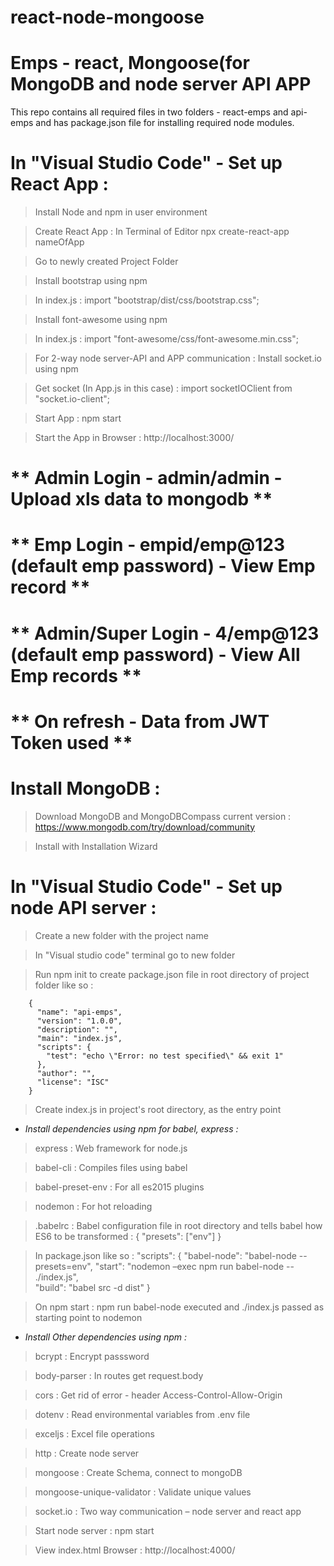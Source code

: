 # react-node-mongoose

# Emps - react, Mongoose(for MongoDB and node server API APP
This repo contains all required files in two folders - react-emps and api-emps and has package.json file for installing required node modules.


# **In "Visual Studio Code"  - Set up React App :**

> Install Node and npm in user environment

> Create React App : In Terminal of Editor npx create-react-app nameOfApp 

> Go to newly created Project Folder

> Install bootstrap using npm

> In index.js : import "bootstrap/dist/css/bootstrap.css";

> Install font-awesome using npm

> In index.js : import "font-awesome/css/font-awesome.min.css";

> For 2-way node server-API  and APP communication : Install socket.io using npm

> Get socket (In App.js in this case) : import socketIOClient from "socket.io-client";

> Start App : npm start 

> Start the App in Browser : http://localhost:3000/

# ** Admin Login - admin/admin - Upload xls data to mongodb **
# ** Emp Login - empid/emp@123 (default emp password) - View Emp record **
# ** Admin/Super Login - 4/emp@123 (default emp password) - View All Emp records **
# ** On refresh - Data from JWT Token used **


# **Install MongoDB :**

> Download MongoDB and MongoDBCompass current version : https://www.mongodb.com/try/download/community

> Install with Installation Wizard 
		
	
# **In "Visual Studio Code"  - Set up node API server :**

> Create a new folder with the project name

> In "Visual studio code" terminal go to new folder 

> Run npm init to create package.json file in root directory of project folder like so :

		{
		  "name": "api-emps",
		  "version": "1.0.0",
		  "description": "",
		  "main": "index.js",
		  "scripts": {
			"test": "echo \"Error: no test specified\" && exit 1"
		  },
		  "author": "",
		  "license": "ISC"
		}


> Create index.js in project's root directory, as the entry point

- *Install dependencies using npm for babel, express :*

> express : Web framework for node.js

> babel-cli : Compiles files using babel

> babel-preset-env : For all es2015 plugins	

> nodemon : For hot reloading 

> .babelrc : Babel configuration file in root directory and tells babel how ES6 to be transformed :
	{
		"presets": ["env"]
	}

> In package.json like so :
		  "scripts": 
			{
			"babel-node": "babel-node --presets=env",
			"start": "nodemon –exec
			npm run babel-node -- ./index.js",   
			"build": "babel src -d dist"
			}

> On npm start : npm run babel-node executed and ./index.js passed as starting point to nodemon 

- *Install Other dependencies using npm :*

> bcrypt : Encrypt passsword

> body-parser : In routes get request.body 

> cors : Get rid of error - header Access-Control-Allow-Origin

> dotenv : Read environmental variables from .env file

> exceljs : Excel file operations

> http : Create node server

> mongoose : Create Schema, connect to mongoDB

> mongoose-unique-validator : Validate unique values 

> socket.io : Two way communication – node server and react app

> Start node server : npm start

> View index.html Browser : http://localhost:4000/	



